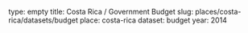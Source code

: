 type: empty
title: Costa Rica / Government Budget
slug: places/costa-rica/datasets/budget
place: costa-rica
dataset: budget
year: 2014
